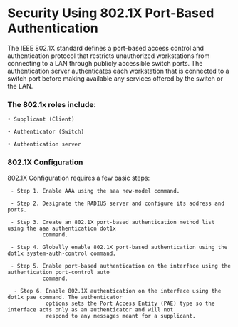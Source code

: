 # Security Using 802.1X Port-Based Authentication
The IEEE 802.1X standard defines a port-based access control and authentication protocol that restricts 
unauthorized workstations from connecting to a LAN through publicly accessible switch ports. The 
authentication server authenticates each workstation that is connected to a switch port before making available 
any services offered by the switch or the LAN.


### The 802.1x roles include:

    • Supplicant (Client) 

    • Authenticator (Switch)

    • Authentication server

### 802.1X Configuration
802.1X Configuration requires a few basic steps:
    
     - Step 1. Enable AAA using the aaa new-model command.
      
     - Step 2. Designate the RADIUS server and configure its address and ports.
      
     - Step 3. Create an 802.1X port-based authentication method list using the aaa authentication dot1x
               command.
    
     - Step 4. Globally enable 802.1X port-based authentication using the dot1x system-auth-control command.
      
     - Step 5. Enable port-based authentication on the interface using the authentication port-control auto
               command.
      
      - Step 6. Enable 802.1X authentication on the interface using the dot1x pae command. The authenticator
                options sets the Port Access Entity (PAE) type so the interface acts only as an authenticator and will not 
                respond to any messages meant for a supplicant.
